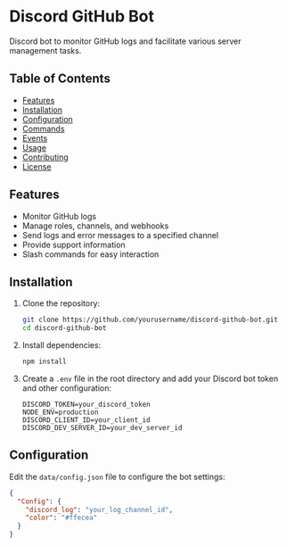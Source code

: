 # Discord GitHub Bot

Discord bot to monitor GitHub logs and facilitate various server management tasks.

## Table of Contents

- [Features](#features)
- [Installation](#installation)
- [Configuration](#configuration)
- [Commands](#commands)
- [Events](#events)
- [Usage](#usage)
- [Contributing](#contributing)
- [License](#license)

## Features

- Monitor GitHub logs
- Manage roles, channels, and webhooks
- Send logs and error messages to a specified channel
- Provide support information
- Slash commands for easy interaction

## Installation

1. Clone the repository:
    ```sh
    git clone https://github.com/yourusername/discord-github-bot.git
    cd discord-github-bot
    ```

2. Install dependencies:
    ```sh
    npm install
    ```

3. Create a `.env` file in the root directory and add your Discord bot token and other configuration:
    ```env
    DISCORD_TOKEN=your_discord_token
    NODE_ENV=production
    DISCORD_CLIENT_ID=your_client_id
    DISCORD_DEV_SERVER_ID=your_dev_server_id
    ```

## Configuration

Edit the `data/config.json` file to configure the bot settings:
```json
{
  "Config": {
    "discord_log": "your_log_channel_id",
    "color": "#ffecea"
  }
}